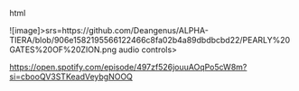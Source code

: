 html
<!DOCTYPE html>
 <head>
  <body>![image]>srs=https://github.com/Deangenus/ALPHA-TIERA/blob/906e1582195566122466c8fa02b4a89dbdbcbd22/PEARLY%20GATES%20OF%20ZION.png
 audio controls>
  <source src="horse.ogg" type="audio/ogg">
  <source src="horse.mp3" type="audio/mpeg">

</audio>https://open.spotify.com/episode/497zf526jouuAOqPo5cW8m?si=cbooQV3STKeadVeybgNOOQ















  

```


